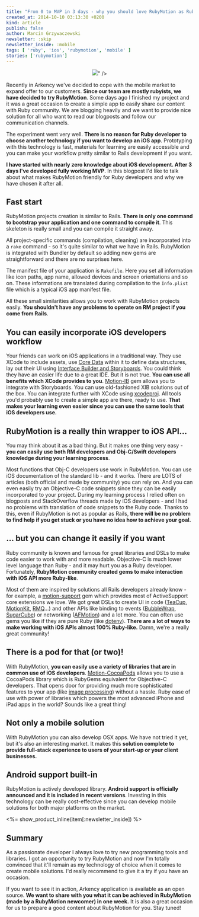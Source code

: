 ```yaml
---
title: "From 0 to MVP in 3 days - why you should love RubyMotion as Ruby developer"
created_at: 2014-10-10 03:13:30 +0200
kind: article
publish: false
author: Marcin Grzywaczewski
newsletter: :skip
newsletter_inside: :mobile
tags: [ 'ruby', 'ios', 'rubymotion', 'mobile' ]
stories: ['rubymotion']
---
```


<p>
  <figure align="center">
    <img src="<%= src_fit("from-0-to-mvp-rubymotion/header-image.jpg") %>" />
  </figure>
</p>

Recently in Arkency we've decided to cope with the mobile market to expand offer to our customers. **Since our team are mostly rubyists, we have decided to try RubyMotion**. Some days ago I finished my project and it was a great occasion to create a simple app to easily share our content with Ruby community. We are blogging heavily and we want to provide nice solution for all who want to read our blogposts and follow our communication channels.

The experiment went very well. **There is no reason for Ruby developer to choose another technology if you want to develop an iOS app**. Prototyping with this technology is fast, materials for learning are easily accessible and you can make your workflow pretty similar to Rails development if you want.

**I have started with nearly zero knowledge about iOS development. After 3 days I've developed fully working MVP**. In this blogpost I'd like to talk about what makes RubyMotion friendly for Ruby developers and why we have chosen it after all.

<!-- more -->

## Fast start

RubyMotion projects creation is similar to Rails. **There is only one command to bootstrap your application and one command to compile it**. This skeleton is really small and you can compile it straight away. 

All project-specific commands (compilation, cleaning) are incorporated into a `rake` command - so it's quite similar to what we have in Rails. RubyMotion is integrated with Bundler by default so adding new gems are straightforward and there are no surprises here.

The manifest file of your application is `Rakefile`. Here you set all information like icon paths, app name, allowed devices and screen orientations and so on. These informations are translated during compilation to the `Info.plist` file which is a typical iOS app manifest file.

All these small similarities allows you to work with RubyMotion projects easily. **You shouldn't have any problems to operate on RM project if you come from Rails**.

## You can easily incorporate iOS developers workflow

Your friends can work on iOS applications in a traditional way. They use XCode to include assets, use [Core Data](http://en.wikipedia.org/wiki/Core_Data) within it to define data structures, lay out their UI using [Interface Builder and Storyboards](https://developer.apple.com/xcode/interface-builder/). You could think they have an easier life due to a great IDE. But it is not true. **You can use all benefits which XCode provides to you**. [Motion-IB](https://github.com/rubymotion/ib) gem allows you to integrate with Storyboards. You can use old-fashioned XIB solutions out of the box. You can integrate further with XCode using [xcodeproj](https://github.com/CocoaPods/Xcodeproj). All tools you'd probably use to create a simple app are there, ready to use. **That makes your learning even easier since you can use the same tools that iOS developers use.**

## RubyMotion is a really thin wrapper to iOS API...

You may think about it as a bad thing. But it makes one thing very easy - **you can easily use both RM developers and Obj-C/Swift developers knowledge during your learning process**.

Most functions that Obj-C developers use work in RubyMotion. You can use iOS documentation of the standard lib - and it works. There are LOTS of articles (both official and made by community) you can rely on. And you can even easily try an Objective-C code snippets since they can be easily incorporated to your project. During my learning process I relied often on blogposts and StackOverflow threads made by iOS developers - and I had no problems with translation of code snippets to the Ruby code. Thanks to this, even if RubyMotion is not as popular as Rails, **there will be no problem to find help if you get stuck or you have no idea how to achieve your goal.**

## ... but you can change it easily if you want

Ruby community is known and famous for great libraries and DSLs to make code easier to work with and more readable. Objective-C is much lower level language than Ruby - and it may hurt you as a Ruby developer. Fortunately, **RubyMotion community created gems to make interaction with iOS API more Ruby-like**. 

Most of them are inspired by solutions all Rails developers already know - for example, a [motion-support](https://github.com/rubymotion/motion-support) gem which provides most of ActiveSupport core extensions we love. We got great DSLs to create UI in code ([TeaCup](https://github.com/colinta/teacup), [MotionKit](https://github.com/motion-kit/motion-kit), [RMQ](https://github.com/infinitered/rmq)...) and other APIs like binding to events ([BubbleWrap](https://github.com/rubymotion/BubbleWrap), [SugarCube](https://github.com/rubymotion/sugarcube)) or networking ([AFMotion](https://github.com/clayallsopp/afmotion)) and a lot more. You can often use gems you like if they are pure Ruby (like [dotenv](https://github.com/bkeepers/dotenv)). **There are a lot of ways to make working with iOS APIs almost 100% Ruby-like.** Damn, we're a really great community!

## There is a pod for that (or two)!

With RubyMotion, **you can easily use a variety of libraries that are in common use of iOS developers**. [Motion-CocoaPods](https://github.com/HipByte/motion-cocoapods) allows you to use a CocoaPods library which is RubyGems equivalent for Objective-C developers. That opens door for providing much more sophisticated features to your app (like [image processing](https://github.com/under-os/under-os-image)) without a hassle. Ruby ease of use with power of libraries which powers the most advanced iPhone and iPad apps in the world? Sounds like a great thing!

## Not only a mobile solution

With RubyMotion you can also develop OSX apps. We have not tried it yet, but it's also an interesting market. It makes this **solution complete to provide full-stack experience to users of your start-up or your client businesses.**

## Android support built-in

RubyMotion is actively developed library. **Android support is officially announced and it is included in recent versions**. Investing in this technology can be really cost-effective since you can develop mobile solutions for both major platforms on the market.

<%= show_product_inline(item[:newsletter_inside]) %>

## Summary

As a passionate developer I always love to try new programming tools and libraries. I got an opportunity to try RubyMotion and now I'm totally convinced that it'll remain as my technology of choice when it comes to create mobile solutions. I'd really recommend to give it a try if you have an occasion.

If you want to see it in action, Arkency application is available as an open source. **We want to share with you what it can be achieved in RubyMotion (made by a RubyMotion newcomer) in one week.** It is also a great occasion for us to prepare a good content about RubyMotion for you. Stay tuned!

